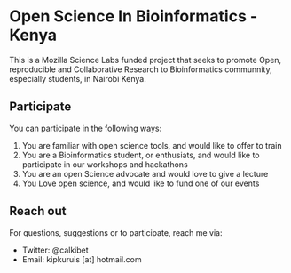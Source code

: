 # Open Science In Bioinformatics - Kenya

This is a Mozilla Science Labs funded project that seeks to promote Open, reproducible and Collaborative Research to Bioinformatics communnity, especially students, in Nairobi Kenya. 

## Participate

You can participate in the following ways:
1. You are familiar with open science tools, and would  like to offer to train
2. You are a Bioinformatics student, or enthusiats, and would like to participate in our workshops and hackathons
3. You are an open Science advocate and would love to give a lecture
4. You Love open science, and would like to fund one of our events

## Reach out

For questions, suggestions or to participate, reach me via:
- Twitter: @calkibet
- Email: kipkuruis [at] hotmail.com
